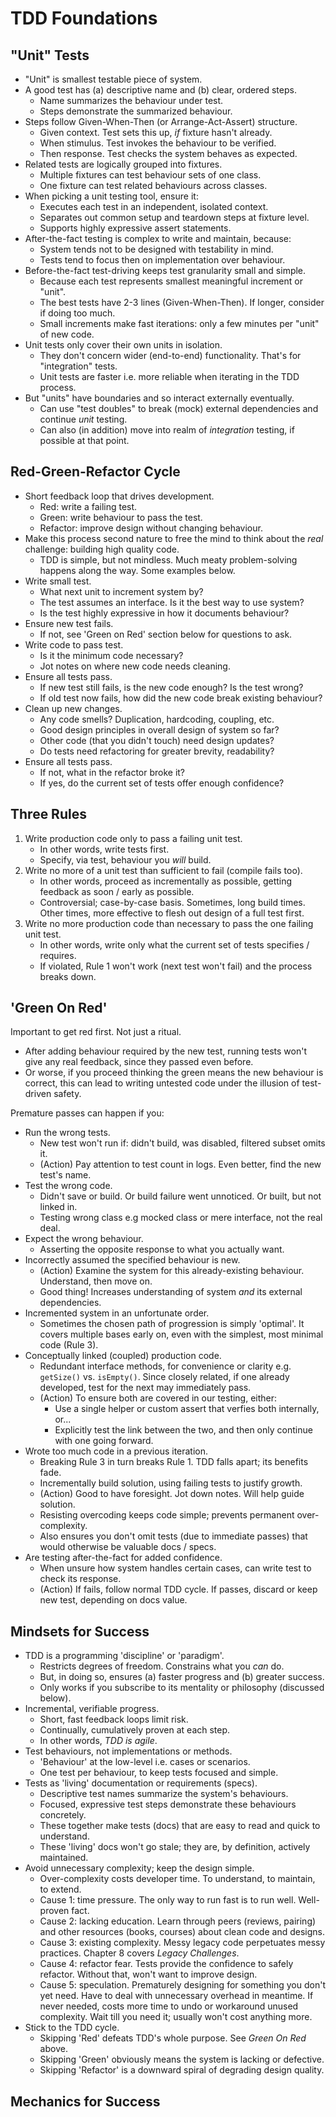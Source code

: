 # TDD Foundations

## "Unit" Tests

- "Unit" is smallest testable piece of system.
- A good test has (a) descriptive name and (b) clear, ordered steps.
    - Name summarizes the behaviour under test.
    - Steps demonstrate the summarized behaviour.
- Steps follow Given-When-Then (or Arrange-Act-Assert) structure.
    - Given context. Test sets this up, _if_ fixture hasn't already.
    - When stimulus. Test invokes the behaviour to be verified.
    - Then response. Test checks the system behaves as expected.
- Related tests are logically grouped into fixtures.
    - Multiple fixtures can test behaviour sets of one class.
    - One fixture can test related behaviours across classes.
- When picking a unit testing tool, ensure it:
    - Executes each test in an independent, isolated context.
    - Separates out common setup and teardown steps at fixture level.
    - Supports highly expressive assert statements.
- After-the-fact testing is complex to write and maintain, because:
    - System tends not to be designed with testability in mind.
    - Tests tend to focus then on implementation over behaviour.
- Before-the-fact test-driving keeps test granularity small and simple.
    - Because each test represents smallest meaningful increment or "unit".
    - The best tests have 2-3 lines (Given-When-Then). If longer, consider if doing too much.
    - Small increments make fast iterations: only a few minutes per "unit" of new code.
- Unit tests only cover their own units in isolation.
    - They don't concern wider (end-to-end) functionality. That's for "integration" tests.
    - Unit tests are faster i.e. more reliable when iterating in the TDD process.
- But "units" have boundaries and so interact externally eventually.
    - Can use "test doubles" to break (mock) external dependencies and continue _unit_ testing.
    - Can also (in addition) move into realm of _integration_ testing, if possible at that point.

## Red-Green-Refactor Cycle

- Short feedback loop that drives development.
    - Red: write a failing test.
    - Green: write behaviour to pass the test.
    - Refactor: improve design without changing behaviour.
- Make this process second nature to free the mind to think about the _real_ challenge: building high quality code.
    - TDD is simple, but not mindless. Much meaty problem-solving happens along the way. Some examples below.
- Write small test.
    - What next unit to increment system by?
    - The test assumes an interface. Is it the best way to use system?
    - Is the test highly expressive in how it documents behaviour?
- Ensure new test fails.
    - If not, see 'Green on Red' section below for questions to ask.
- Write code to pass test.
    - Is it the minimum code necessary?
    - Jot notes on where new code needs cleaning.
- Ensure all tests pass.
    - If new test still fails, is the new code enough? Is the test wrong?
    - If old test now fails, how did the new code break existing behaviour?
- Clean up new changes.
    - Any code smells? Duplication, hardcoding, coupling, etc.
    - Good design principles in overall design of system so far?
    - Other code (that you didn't touch) need design updates?
    - Do tests need refactoring for greater brevity, readability?
- Ensure all tests pass.
    - If not, what in the refactor broke it?
    - If yes, do the current set of tests offer enough confidence?

## Three Rules

1. Write production code only to pass a failing unit test.
    - In other words, write tests first.
    - Specify, via test, behaviour you _will_ build.
2. Write no more of a unit test than sufficient to fail (compile fails too).
    - In other words, proceed as incrementally as possible, getting feedback as soon / early as possible.
    - Controversial; case-by-case basis. Sometimes, long build times. Other times, more effective to flesh out design of a full test first.
3. Write no more production code than necessary to pass the one failing unit test.
    - In other words, write only what the current set of tests specifies / requires.
    - If violated, Rule 1 won't work (next test won't fail) and the process breaks down.

## 'Green On Red'

Important to get red first. Not just a ritual.
- After adding behaviour required by the new test, running tests won't give any real feedback, since they passed even before.
- Or worse, if you proceed thinking the green means the new behaviour is correct, this can lead to writing untested code under the illusion of test-driven safety.

Premature passes can happen if you:
- Run the wrong tests.
    - New test won't run if: didn't build, was disabled, filtered subset omits it.
    - (Action) Pay attention to test count in logs. Even better, find the new test's name.
- Test the wrong code.
    - Didn't save or build. Or build failure went unnoticed. Or built, but not linked in.
    - Testing wrong class e.g mocked class or mere interface, not the real deal.
- Expect the wrong behaviour.
    - Asserting the opposite response to what you actually want.
- Incorrectly assumed the specified behaviour is new.
    - (Action) Examine the system for this already-existing behaviour. Understand, then move on.
    - Good thing! Increases understanding of system _and_ its external dependencies.
- Incremented system in an unfortunate order.
    - Sometimes the chosen path of progression is simply 'optimal'. It covers multiple bases early on, even with the simplest, most minimal code (Rule 3).
- Conceptually linked (coupled) production code.
    - Redundant interface methods, for convenience or clarity e.g. `getSize()` vs. `isEmpty()`. Since closely related, if one already developed, test for the next may immediately pass.
    - (Action) To ensure both are covered in our testing, either:
        - Use a single helper or custom assert that verfies both internally, or...
        - Explicitly test the link between the two, and then only continue with one going forward.
- Wrote too much code in a previous iteration.
    - Breaking Rule 3 in turn breaks Rule 1. TDD falls apart; its benefits fade.
    - Incrementally build solution, using failing tests to justify growth.
    - (Action) Good to have foresight. Jot down notes. Will help guide solution.
    - Resisting overcoding keeps code simple; prevents permanent over-complexity.
    - Also ensures you don't omit tests (due to immediate passes) that would otherwise be valuable docs / specs.
- Are testing after-the-fact for added confidence.
    - When unsure how system handles certain cases, can write test to check its response.
    - (Action) If fails, follow normal TDD cycle. If passes, discard or keep new test, depending on docs value.

## Mindsets for Success

- TDD is a programming 'discipline' or 'paradigm'.
    - Restricts degrees of freedom. Constrains what you _can_ do.
    - But, in doing so, ensures (a) faster progress and (b) greater success.
    - Only works if you subscribe to its mentality or philosophy (discussed below).
- Incremental, verifiable progress.
    - Short, fast feedback loops limit risk.
    - Continually, cumulatively proven at each step.
    - In other words, _TDD is agile_.
- Test behaviours, not implementations or methods.
    - 'Behaviour' at the low-level i.e. cases or scenarios.
    - One test per behaviour, to keep tests focused and simple.
- Tests as 'living' documentation or requirements (specs).
    - Descriptive test names summarize the system's behaviours.
    - Focused, expressive test steps demonstrate these behaviours concretely.
    - These together make tests (docs) that are easy to read and quick to understand.
    - These 'living' docs won't go stale; they are, by definition, actively maintained.
- Avoid unnecessary complexity; keep the design simple.
    - Over-complexity costs developer time. To understand, to maintain, to extend.
    - Cause 1: time pressure. The only way to run fast is to run well. Well-proven fact.
    - Cause 2: lacking education. Learn through peers (reviews, pairing) and other resources (books, courses) about clean code and designs.
    - Cause 3: existing complexity. Messy legacy code perpetuates messy practices. Chapter 8 covers _Legacy Challenges_.
    - Cause 4: refactor fear. Tests provide the confidence to safely refactor. Without that, won't want to improve design.
    - Cause 5: speculation. Prematurely designing for something you don't yet need. Have to deal with unnecessary overhead in meantime. If never needed, costs more time to undo or workaround unused complexity. Wait till you need it; usually won't cost anything more.
- Stick to the TDD cycle.
    - Skipping 'Red' defeats TDD's whole purpose. See _Green On Red_ above.
    - Skipping 'Green' obviously means the system is lacking or defective.
    - Skipping 'Refactor' is a downward spiral of degrading design quality.

## Mechanics for Success
